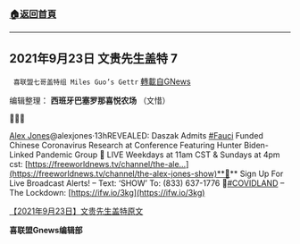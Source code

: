 ###  [:house:返回首頁](https://github.com/ourhimalayas/txt)
---


## 2021年9月23日 文贵先生盖特 7
` 喜联盟七哥盖特组 Miles Guo’s Gettr` [轉載自GNews](https://gnews.org/zh-hans/1552015/)

编辑整理： **西班牙巴塞罗那喜悦农场** （文惜）

**💪💪💪**

[Alex Jones](https://gettr.com/user/alexjones)@alexjones·13hREVEALED: Daszak Admits [#Fauci](https://gettr.com/hashtag/%23Fauci) Funded Chinese Coronavirus Research at Conference Featuring Hunter Biden-Linked Pandemic Group **📡** LIVE Weekdays at 11am CST & Sundays at 4pm cst: [https://freeworldnews.tv/channel/the-ale…](https://freeworldnews.tv/channel/the-alex-jones-show)**📲** Sign Up For Live Broadcast Alerts! – Text: ‘SHOW’ To: (833) 637-1776 **🦠**[#COVIDLAND](https://gettr.com/hashtag/%23COVIDLAND) – The Lockdown: [https://ifw.io/3kg](https://ifw.io/3kg)

[【2021年9月23日】文贵先生盖特原文](https://gettr.com/post/pc2nei1353)

**喜联盟Gnews编辑部**
